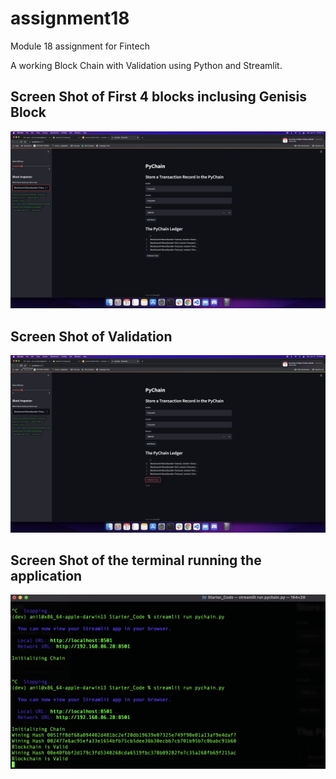 # assignment18
Module 18 assignment for Fintech


A working Block Chain with Validation using Python and Streamlit.


## Screen Shot of First 4 blocks inclusing Genisis Block
![Chain](/Chain.png "Chain")


## Screen Shot of Validation
![Validation](/Validation.png "Validation")

## Screen Shot of the terminal running the application 
![Console](/Console.png "Console")

